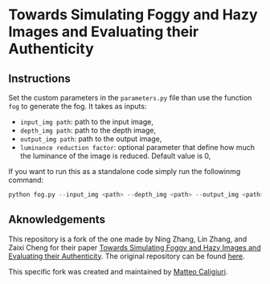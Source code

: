# Towards Simulating Foggy and Hazy Images and Evaluating their Authenticity

## Instructions

Set the custom parameters in the `parameters.py` file than use the function `fog` to generate the fog. It takes as inputs:

- `input_img path`: path to the input image,
- `depth_img path`: path to the depth image,
- `output_img path`: path to the output image,
- `luminance reduction factor`: optional parameter that define how much the luminance of the image is reduced. Default value is 0,

If you want to run this as a standalone code simply run the followinmg command:

```python
python fog.py --input_img <path> --depth_img <path> --output_img <path> --reduce_lum
```

## Aknowledgements

This repository is a fork of the one made by Ning Zhang, Lin Zhang, and Zaixi Cheng for their paper [Towards Simulating Foggy and Hazy Images and Evaluating their Authenticity](https://www.ecva.net/papers/eccv_2020/papers_ECCV/papers/123480154.pdf). The original repository can be found [here](https://github.com/zhengziqiang/ForkGAN). 

This specific fork was created and maintained by [Matteo Caligiuri](https://github.com/matteocali).
